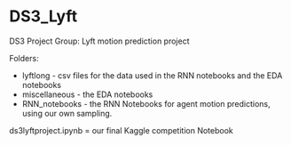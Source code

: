 # DS3_Lyft
DS3 Project Group: Lyft motion prediction project

Folders:
* lyftlong - csv files for the data used in the RNN notebooks and the EDA notebooks
* miscellaneous - the EDA notebooks
* RNN_notebooks - the RNN Notebooks for agent motion predictions, using our own sampling.

ds3lyftproject.ipynb = our final Kaggle competition Notebook

